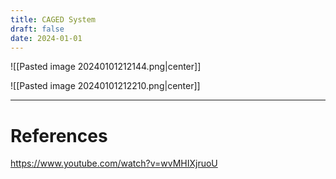 ```yaml
---
title: CAGED System
draft: false
date: 2024-01-01
---
```


![[Pasted image 20240101212144.png|center]]

![[Pasted image 20240101212210.png|center]]

---
# References
https://www.youtube.com/watch?v=wvMHIXjruoU